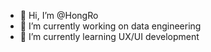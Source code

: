 - 👋 Hi, I’m @HongRo
- 👀 I’m currently working on data engineering
- 🌱 I’m currently learning UX/UI development

<!---
HongRo/HongRo is a ✨ special ✨ repository because its `README.md` (this file) appears on your GitHub profile.
You can click the Preview link to take a look at your changes.
--->
